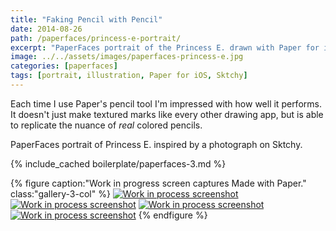 ```yaml
---
title: "Faking Pencil with Pencil"
date: 2014-08-26
path: /paperfaces/princess-e-portrait/
excerpt: "PaperFaces portrait of the Princess E. drawn with Paper for iOS on an iPad."
image: ../../assets/images/paperfaces-princess-e.jpg
categories: [paperfaces]
tags: [portrait, illustration, Paper for iOS, Sktchy]
---
```


Each time I use Paper's pencil tool I'm impressed with how well it performs. It doesn't just make textured marks like every other drawing app, but is able to replicate the nuance of *real* colored pencils.

PaperFaces portrait of Princess E. inspired by a photograph on Sktchy.

{% include_cached boilerplate/paperfaces-3.md %}

{% figure caption:"Work in progress screen captures Made with Paper." class:"gallery-3-col" %}
[![Work in process screenshot](../../assets/images/paperfaces-princess-e-process-1-600.jpg)](../../assets/images/paperfaces-princess-e-process-1-lg.jpg) [![Work in process screenshot](../../assets/images/paperfaces-princess-e-process-2-600.jpg)](../../assets/images/paperfaces-princess-e-process-2-lg.jpg) [![Work in process screenshot](../../assets/images/paperfaces-princess-e-process-3-600.jpg)](../../assets/images/paperfaces-princess-e-process-3-lg.jpg) [![Work in process screenshot](../../assets/images/paperfaces-princess-e-process-4-600.jpg)](../../assets/images/paperfaces-princess-e-process-4-lg.jpg)
{% endfigure %}
